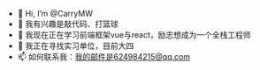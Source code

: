 - 👋 Hi, I’m @CarryMW
- 👀 我有兴趣是敲代码、打篮球
- 🌱 我现在正在学习前端框架vue与react，励志想成为一个全栈工程师
- 💞️ 我正在寻找实习单位，目前大四
- 📫 如何联系我：我的邮件是624984215@qq.com

<!---
CarryMW/CarryMW is a ✨ special ✨ repository because its `README.md` (this file) appears on your GitHub profile.
You can click the Preview link to take a look at your changes.
--->
